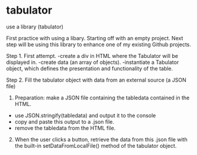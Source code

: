 # tabulator
use a library (tabulator)

First practice with using a libary. Starting off with an empty project.
Next step will be using this library to enhance one of my existing Github projects.

Step 1.
First attempt.
  -create a div in HTML where the Tabulator will be displayed in.
  -create data (an array of objects).
  -instantiate a Tabulator object, which defines the presentation and functionality of the table.

Step 2.
Fill the tabulator object with data from an external source (a JSON file)

1. Preparation: make a JSON file containing the tabledata contained in the HTML.
  - use JSON.stringify(tabledata) and output it to the console
  - copy and paste this output to a .json file.
  - remove the tabledata from the HTML file.

2. When the user clicks a button, retrieve the data from this .json file with the built-in setDataFromLocalFile() method of the tabulator object.